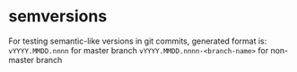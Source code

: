 # semversions
For testing semantic-like versions in git commits, generated format is:
`vYYYY.MMDD.nnnn` for master branch
`vYYYY.MMDD.nnnn-<branch-name>` for non-master branch
